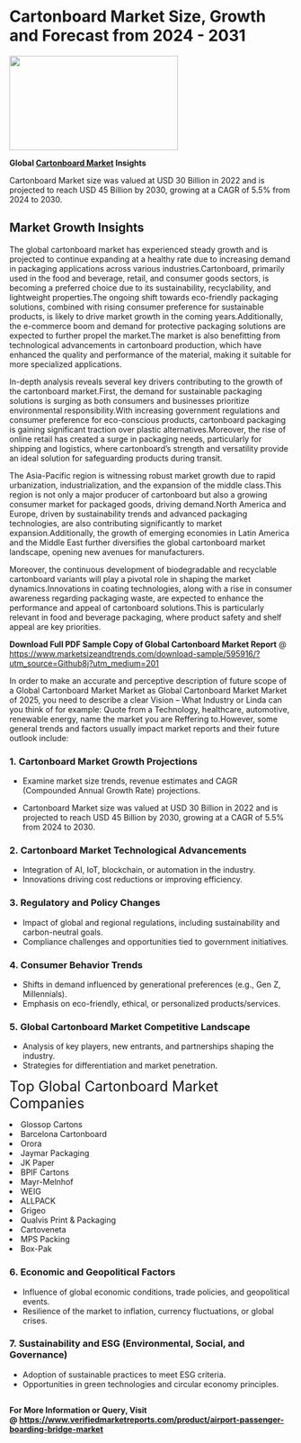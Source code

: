 <H1>Cartonboard Market Size, Growth and Forecast from 2024 - 2031</H1><img class="aligncenter size-medium wp-image-584254" src="https://thirdeyenews.in/wp-content/uploads/2024/09/Global-Market-Research-300x168.jpeg" alt="" width="300" height="168" /><p><strong>Global&nbsp;<a href="https://www.marketsizeandtrends.com/download-sample/595916/?utm_source=Github8j?utm_medium=201">Cartonboard Market</a> Insights</strong></p><p>Cartonboard Market size was valued at USD 30 Billion in 2022 and is projected to reach USD 45 Billion by 2030, growing at a CAGR of 5.5% from 2024 to 2030.</p><p><h2>Market Growth Insights</h2> <p>The global cartonboard market has experienced steady growth and is projected to continue expanding at a healthy rate due to increasing demand in packaging applications across various industries.Cartonboard, primarily used in the food and beverage, retail, and consumer goods sectors, is becoming a preferred choice due to its sustainability, recyclability, and lightweight properties.The ongoing shift towards eco-friendly packaging solutions, combined with rising consumer preference for sustainable products, is likely to drive market growth in the coming years.Additionally, the e-commerce boom and demand for protective packaging solutions are expected to further propel the market.The market is also benefitting from technological advancements in cartonboard production, which have enhanced the quality and performance of the material, making it suitable for more specialized applications.</p> <p>In-depth analysis reveals several key drivers contributing to the growth of the cartonboard market.First, the demand for sustainable packaging solutions is surging as both consumers and businesses prioritize environmental responsibility.With increasing government regulations and consumer preference for eco-conscious products, cartonboard packaging is gaining significant traction over plastic alternatives.Moreover, the rise of online retail has created a surge in packaging needs, particularly for shipping and logistics, where cartonboard’s strength and versatility provide an ideal solution for safeguarding products during transit.</p> <p>The Asia-Pacific region is witnessing robust market growth due to rapid urbanization, industrialization, and the expansion of the middle class.This region is not only a major producer of cartonboard but also a growing consumer market for packaged goods, driving demand.North America and Europe, driven by sustainability trends and advanced packaging technologies, are also contributing significantly to market expansion.Additionally, the growth of emerging economies in Latin America and the Middle East further diversifies the global cartonboard market landscape, opening new avenues for manufacturers.</p> <p>Moreover, the continuous development of biodegradable and recyclable cartonboard variants will play a pivotal role in shaping the market dynamics.Innovations in coating technologies, along with a rise in consumer awareness regarding packaging waste, are expected to enhance the performance and appeal of cartonboard solutions.This is particularly relevant in food and beverage packaging, where product safety and shelf appeal are key priorities.</p> <p><span class=""><strong>Download Full PDF Sample Copy of Global Cartonboard Market Report</strong> @ <a href="https://www.marketsizeandtrends.com/download-sample/595916/?utm_source=Github8j?utm_medium=201" target="_blank">https://www.marketsizeandtrends.com/download-sample/595916/?utm_source=Github8j?utm_medium=201</a></span></p><p>In order to make an accurate and perceptive description of future scope of a Global&nbsp;Cartonboard Market Market as Global&nbsp;Cartonboard Market Market of 2025, you need to describe a clear Vision &ndash; What Industry or Linda can you think of for example: Quote from a Technology, healthcare, automotive, renewable energy, name the market you are Reffering to.However, some general trends and factors usually impact market reports and their future outlook include:</p><h3>1.&nbsp;<strong>Cartonboard Market Growth Projections</strong></h3><ul><li>Examine market size trends, revenue estimates and CAGR (Compounded Annual Growth Rate) projections.</li><li><p>Cartonboard Market size was valued at USD 30 Billion in 2022 and is projected to reach USD 45 Billion by 2030, growing at a CAGR of 5.5% from 2024 to 2030.</p></li></ul><h3>2.&nbsp;<strong>Cartonboard Market Technological Advancements</strong></h3><ul><li>Integration of AI, IoT, blockchain, or automation in the industry.</li><li>Innovations driving cost reductions or improving efficiency.</li></ul><h3>3.&nbsp;<strong>Regulatory and Policy Changes</strong></h3><ul><li>Impact of global and regional regulations, including sustainability and carbon-neutral goals.</li><li>Compliance challenges and opportunities tied to government initiatives.</li></ul><h3>4.&nbsp;<strong>Consumer Behavior Trends</strong></h3><ul><li>Shifts in demand influenced by generational preferences (e.g., Gen Z, Millennials).</li><li>Emphasis on eco-friendly, ethical, or personalized products/services.</li></ul><h3>5.&nbsp;<strong>Global Cartonboard Market Competitive Landscape</strong></h3><ul><li>Analysis of key players, new entrants, and partnerships shaping the industry.</li><li>Strategies for differentiation and market penetration.</li></ul><p data-pm-slice="1 1 []"><span style="color: inherit; font-family: inherit; font-size: 25px;">Top Global Cartonboard Market Companies</span></p><div class="" data-test-id=""><p><li>Glossop Cartons</li><li> Barcelona Cartonboard</li><li> Orora</li><li> Jaymar Packaging</li><li> JK Paper</li><li> BPIF Cartons</li><li> Mayr-Melnhof</li><li> WEIG</li><li> ALLPACK</li><li> Grigeo</li><li> Qualvis Print & Packaging</li><li> Cartoveneta</li><li> MPS Packing</li><li> Box-Pak</li></p></div><h3>6.&nbsp;<strong>Economic and Geopolitical Factors</strong></h3><ul><li>Influence of global economic conditions, trade policies, and geopolitical events.</li><li>Resilience of the market to inflation, currency fluctuations, or global crises.</li></ul><h3>7.&nbsp;<strong>Sustainability and ESG (Environmental, Social, and Governance)</strong></h3><ul><li>Adoption of sustainable practices to meet ESG criteria.</li><li>Opportunities in green technologies and circular economy principles.</li></ul><h2><strong style="font-size: 14px;">For More Information or Query, Visit @&nbsp;</strong><a style="background-color: #ffffff; font-size: 14px;" href="https://www.marketsizeandtrends.com/report/cartonboard-market/" target="_blank">https://www.verifiedmarketreports.com/product/airport-passenger-boarding-bridge-market</a></h2>